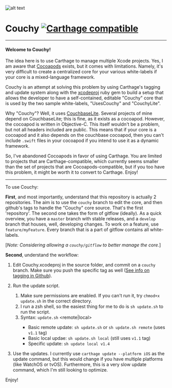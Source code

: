 ![alt text](https://pixabay.com/static/uploads/photo/2013/07/12/13/58/settee-147701_960_720.png "don't look into it. it's just a couch.")


# Couchy [![Carthage compatible](https://img.shields.io/badge/Carthage-compatible-4BC51D.svg?style=flat)](https://github.com/ravenesque1/Couchy)
***

#### Welcome to Couchy!

The idea here is to use Carthage to manage multiple Xcode projects. Yes, I am aware that [Cocoapods](https://cocoapods.org/) exists, but it comes with limitations. Namely, it's very difficult to create a centralized core for your various white-labels if your core is a mixed-language framework.

Couchy is an attempt at solving this problem by using Carthage's tagging and update system along with the [xcodeproj](https://rubygems.org/gems/xcodeproj/versions/0.28.2) ruby gem to build a setup that allows the developer to have a self-contained, editable "Couchy" core that is used by the two sample white-labels, "UsesCouchy" and "CouchyLite".

Why "Couchy"? Well, it uses [CouchbaseLite](http://www.couchbase.com/nosql-databases/downloads?utm_source=MKTG-SEM&utm_medium=g&utm_campaign=316854429&utm_term=%2Bcouchbase&utm_content=&gclid=CNTBg5qM2MwCFYZefgodrg0OfA). Several projects of mine depend on CouchbaseLite; this is fine, as it exists as a cocoapod. However, the cocoapod is written in Objective-C. This itself wouldn't be a problem, but not all headers included are public. This means that if your core is a cocoapod and it also depends on the couchbase cocoapod, then you can't include `.swift` files in your cocoapod if you intend to use it as a dynamic framework. 

So, I've abandoned Cocoapods in favor of using Carthage. You are limited to projects that are Carthage-compatible, which currently seems smaller than the set of projects that are Cocoapods-compatible, but if you too have this problem, it might be worth it to convert to Carthage. Enjoy!
***
To use Couchy: 

**First**, and most importantly, understand that this repository is actually 2 repositories. The aim is to use the `couchy` branch to edit the core, and then github's tags to handle the "Couchy" core source. That's the first 'repository'. The second one takes the form of gitflow (ideally). As a quick overview, you have a `master` branch with stable releases, and a `develop` branch that houses, well, developing changes. To work on a feature, use `feature/myFeature`. Every branch that is a part of gitflow contains all white-labels. 

[_Note: Considering allowing a `couchy/gitflow` to better manage the core._]

**Second**, understand the workflow:
1. Edit Couchy.xcodeproj in the source folder, and commit on a `couchy` branch. Make sure you push the specific tag as well ([See info on tagging in Github](https://git-scm.com/book/en/v2/Git-Basics-Tagging)).

2. Run the update script. 
    1. Make sure permissions are enabled. If you can't run it, try `chmod+x update.sh` in the correct directory.
    2. I run a zsh shell, so the easiest thing for me to do is `sh update.sh` to run the script.
    3. Syntax: `update.sh` <remote|local> <tag>
        * Basic remote update: `sh update.sh` or `sh update.sh remote` (uses `v1.1` tag)
        * Basic local updae: `sh update.sh local` (still uses `v1.1` tag)
        * Specific update: `sh update local v1.4`


3. Use the updates. I currently use `carthage update --platform iOS` as the update command, but this would change if you have multiple platforms (like WatchOS or tvOS). Furthermore, this is a very slow update command, which I'm still looking to optimize.

Enjoy!